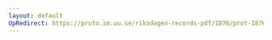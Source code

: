 ```yaml
---
layout: default
UpRedirect: https://pruto.im.uu.se/riksdagen-records-pdf/1876/prot-1876--ak--021/prot-1876--ak--021_045.pdf
---
```

